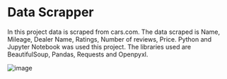 # Data Scrapper

In this project data is scraped from cars.com. The data scraped is Name, Mileage, Dealer Name, Ratings, Number of reviews, Price.
Python and Jupyter Notebook was used this project. The libraries used are BeautifulSoup, Pandas, Requests and Openpyxl.

![image](https://github.com/DataCounsel/DataScrapper/assets/71335870/883302af-5351-4d4d-bdf7-838bcdd31e46)

